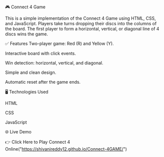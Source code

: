 🎮 Connect 4 Game

This is a simple implementation of the Connect 4 Game using HTML, CSS, and JavaScript.
Players take turns dropping their discs into the columns of the board. The first player to form a horizontal, vertical, or diagonal line of 4 discs wins the game.

✅ Features
Two-player game: Red (R) and Yellow (Y).

Interactive board with click events.

Win detection: horizontal, vertical, and diagonal.

Simple and clean design.

Automatic reset after the game ends.

🖥️ Technologies Used


HTML

CSS

JavaScript

🌐 Live Demo

👉 Click Here to Play Connect 4 Online("https://shivanireddy12.github.io/Connect-4GAME/")

